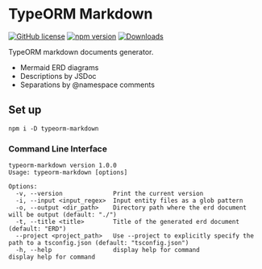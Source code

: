 # TypeORM Markdown

[![GitHub license](https://img.shields.io/badge/license-MIT-blue.svg)](./LICENCE)
[![npm version](https://img.shields.io/npm/v/typeorm-markdown.svg)](https://www.npmjs.com/package/typeorm-markdown)
[![Downloads](https://img.shields.io/npm/dm/typeorm-markdown.svg)](https://www.npmjs.com/package/typeorm-markdown)

TypeORM markdown documents generator.

- Mermaid ERD diagrams
- Descriptions by JSDoc
- Separations by @namespace comments

## Set up

```
npm i -D typeorm-markdown
```

### Command Line Interface

```
typeorm-markdown version 1.0.0
Usage: typeorm-markdown [options]

Options:
  -v, --version              Print the current version
  -i, --input <input_regex>  Input entity files as a glob pattern
  -o, --output <dir_path>    Directory path where the erd document will be output (default: "./")
  -t, --title <title>        Title of the generated erd document (default: "ERD")
  --project <project_path>   Use --project to explicitly specify the path to a tsconfig.json (default: "tsconfig.json")
  -h, --help                 display help for command               display help for command
```
